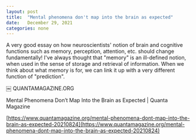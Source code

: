 ```yaml
---
layout: post
title:  "Mental phenomena don't map into the brain as expected"
date:   December 29, 2021
categories: none
---
```


A very good essay on how neuroscientists' notion of brain and cognitive functions such as memory, perception, attention, etc. should change fundamentally! 
I've always thought that "memory" is an ill-defined notion, when used in the sense of storage and retrieval of information. When we think about what memory is for, we can link it up with a very different function of "prediction".

￼
QUANTAMAGAZINE.ORG

Mental Phenomena Don’t Map Into the Brain as Expected | Quanta Magazine


[https://www.quantamagazine.org/mental-phenomena-dont-map-into-the-brain-as-expected-20210824](https://www.quantamagazine.org/mental-phenomena-dont-map-into-the-brain-as-expected-20210824)

 

